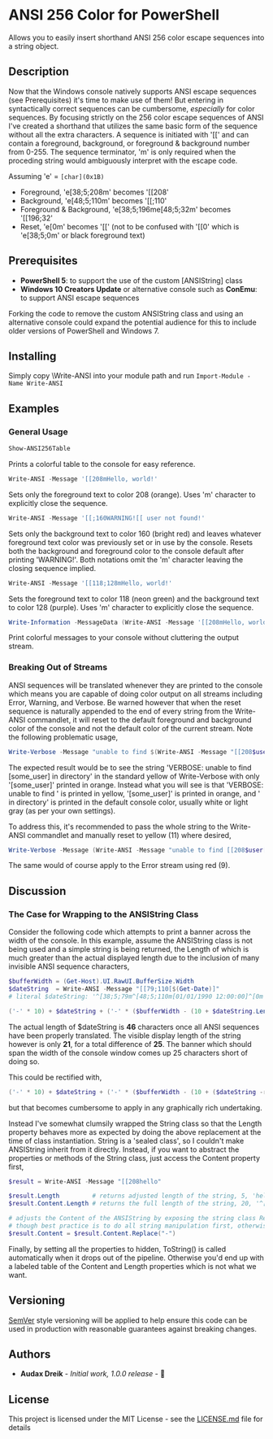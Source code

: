 # ANSI 256 Color for PowerShell

Allows you to easily insert shorthand ANSI 256 color escape sequences into a string object.

## Description

Now that the Windows console natively supports ANSI escape sequences (see Prerequisites) it's time to make use of them! But entering in syntactically correct sequences can be cumbersome, *especially* for color sequences. By focusing strictly on the 256 color escape sequences of ANSI I've created a shorthand that utilizes the same basic form of the sequence without all the extra characters. A sequence is initiated with '[[' and can contain a foreground, background, or foreground & background number from 0-255. The sequence terminator, 'm' is only required when the proceding string would ambiguously interpret with the escape code.

Assuming 'e' = `[char](0x1B)`

* Foreground, 'e[38;5;208m' becomes '[[208'
* Background, 'e[48;5;110m' becomes '[[;110'
* Foreground & Background, 'e[38;5;196me[48;5;32m' becomes '[[196;32'
* Reset, 'e[0m' becomes '[[' (not to be confused with '[[0' which is 'e[38;5;0m' or black foreground text)

## Prerequisites

* **PowerShell 5**: to support the use of the custom [ANSIString] class
* **Windows 10 Creators Update** or alternative console such as **ConEmu**: to support ANSI escape sequences

Forking the code to remove the custom ANSIString class and using an alternative console could expand the potential audience for this to include older versions of PowerShell and Windows 7.

## Installing

Simply copy \Write-ANSI into your module path and run `Import-Module -Name Write-ANSI`

## Examples

### General Usage

``` powershell
Show-ANSI256Table
```
Prints a colorful table to the console for easy reference.

``` powershell
Write-ANSI -Message '[[208mHello, world!'
```
Sets only the foreground text to color 208 (orange). Uses 'm' character to explicitly close the sequence.

``` powershell
Write-ANSI -Message '[[;160WARNING![[ user not found!'
```
Sets only the background text to color 160 (bright red) and leaves whatever foreground text color was previously set or in use by the console. Resets both the background and foreground color to the console default after printing 'WARNING!'. Both notations omit the 'm' character leaving the closing sequence implied.

``` powershell
Write-ANSI -Message '[[118;128mHello, world!'
```
Sets the foreground text to color 118 (neon green) and the background text to color 128 (purple). Uses 'm' character to explicitly close the sequence.

``` powershell
Write-Information -MessageData (Write-ANSI -Message '[[208mHello, world!') -InformationAction Continue
```
Print colorful messages to your console without cluttering the output stream.

### Breaking Out of Streams

ANSI sequences will be translated whenever they are printed to the console which means you are capable of doing color output on all streams including Error, Warning, and Verbose. Be warned however that when the reset sequence is naturally appended to the end of every string from the Write-ANSI commandlet, it will reset to the default foreground and background color of the console and not the default color of the current stream. Note the following problematic usage,

```powershell
Write-Verbose -Message "unable to find $(Write-ANSI -Message "[[208$user") in directory" -Verbose
```

The expected result would be to see the string 'VERBOSE: unable to find [some_user] in directory' in the standard yellow of Write-Verbose with only '[some_user]' printed in orange. Instead what you will see is that 'VERBOSE: unable to find ' is printed in yellow, '[some_user]' is printed in orange, and ' in directory' is printed in the default console color, usually white or light gray (as per your own settings).

To address this, it's recommended to pass the whole string to the Write-ANSI commandlet and manually reset to yellow (11) where desired,

```powershell
Write-Verbose -Message (Write-ANSI -Message "unable to find [[208$user[[11 in directory") -Verbose
```

The same would of course apply to the Error stream using red (9).

## Discussion

### The Case for Wrapping to the ANSIString Class

Consider the following code which attempts to print a banner across the width of the console. In this example, assume the ANSIString class is not being used and a simple string is being returned, the Length of which is much greater than the actual displayed length due to the inclusion of many invisible ANSI sequence characters,

```powershell
$bufferWidth = (Get-Host).UI.RawUI.BufferSize.Width
$dateString  = Write-ANSI -Message "[[79;110[$(Get-Date)]"
# literal $dateString: '^[38;5;79m^[48;5;110m[01/01/1990 12:00:00]^[0m'

('-' * 10) + $dateString + ('-' * ($bufferWidth - (10 + $dateString.Length)))
```

The actual length of $dateString is **46** characters once all ANSI sequences have been properly translated. The visible display length of the string however is only **21**, for a total difference of **25**. The banner which should span the width of the console window comes up 25 characters short of doing so.

This could be rectified with,

```powershell
('-' * 10) + $dateString + ('-' * ($bufferWidth - (10 + ($dateString -replace "$([char](0x1B)).*?m").Length)))
```

but that becomes cumbersome to apply in any graphically rich undertaking.

Instead I've somewhat clumsily wrapped the String class so that the Length property behaves more as expected by doing the above replacement at the time of class instantiation. String is a 'sealed class', so I couldn't make ANSIString inherit from it directly. Instead, if you want to abstract the properties or methods of the String class, just access the Content property first,

```powershell
$result = Write-ANSI -Message "[[208hello"

$result.Length         # returns adjusted length of the string, 5, 'hello'
$result.Content.Length # returns the full length of the string, 20, '^[38;5;208mhello^[0m'

# adjusts the Content of the ANSIString by exposing the string class Replace method
# though best practice is to do all string manipulation first, otherwise you may break the translated ANSI sequences!
$result.Content = $result.Content.Replace("-")
```

Finally, by setting all the properties to hidden, ToString() is called automatically when it drops out of the pipeline. Otherwise you'd end up with a labeled table of the Content and Length properties which is not what we want.

## Versioning

[SemVer](http://semver.org/) style versioning will be applied to help ensure this code can be used in production with reasonable guarantees against breaking changes.

## Authors

* **Audax Dreik** - *Initial work, 1.0.0 release* - 🦒

## License

This project is licensed under the MIT License - see the [LICENSE.md](LICENSE.md) file for details